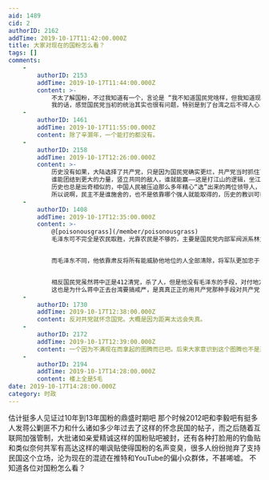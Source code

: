 ```yaml
---
aid: 1489
cid: 2
authorID: 2162
addTime: 2019-10-17T11:42:00.000Z
title: 大家对现在的国粉怎么看？
tags: []
comments:
    -
        authorID: 2153
        addTime: 2019-10-17T11:44:00.000Z
        content: >-
            不太了解国粉，不过我知道有一个，言论是 “我不知道国民党啥样，但我知道现在的共产党啥样”。或许可以代表一些人的心态。
            我的话，感觉国民党当初的统治其实也很有问题，特别是到了台湾之后不得人心，所以我也不怎么喜欢国民党就是了。
    -
        authorID: 1461
        addTime: 2019-10-17T11:55:00.000Z
        content: 除了辛灏年，一个能打的都没有。
    -
        authorID: 2158
        addTime: 2019-10-17T12:26:00.000Z
        content: >-
            历史没有如果，大陆选择了共产党，只是因为国民党确实更烂，共产党当时抓住了中国核心的农民问题，团结了更广泛的阶层力量，自然最终取胜。当然，这也不意味着共产主义就比资本主义优越，如果按照博古李达的路线，早就没了。腊肉走的是抛弃了原教旨更野的路线，截取其中一些和中国传统朴素的平等思想不谋而合的理论，再加上对实际情况和农民诉求准确的认识，其本质更类似于换皮的升级版农民起义。
            谁能团结到更大的力量，竖立共同的敌人，谁就能赢——这是打江山的逻辑，坐江山就不一样。
            历史也总是出奇相似的，中国人民被压迫那么多年精心“选”出来的两位领导人，一个搞大跃进文革祸害18年年，一个搞了台湾42年的白色恐怖。有些人还抱着光头赢了中国就会更好的念想，属实费拉不堪，真以为光头坐稳了位子就有民主了，七君子事件，闻李惨案，皆是出自光头的手笔，他照样容不下异己。
            所以说啊，民主不是谁施舍的，也不是依靠哪个强人就能取得的，历史的教训可都历历在目
    -
        authorID: 1408
        addTime: 2019-10-17T12:35:00.000Z
        content: >-
            @[poisonousgrass](/member/poisonousgrass)
            毛泽东可不完全是农民取胜，光靠农民是不够的，主要是国民党内部军阀派系林立，无法统一团结，中央军和地方军的矛盾有时候比共产党还大


            而毛泽东不同，他依靠肃反将所有能威胁他地位的人全部清除，将军队更加忠于自己，虽然富田事变后党内高层对毛泽东颇为不满，架空他的权力，直到遵义会议后才夺回权力，后来更是搞了延安整风，将共产党内部结构更加紧密巩固，更能被毛泽东统一指挥，也让国民党很难渗透进去。


            相反国民党虽然蒋中正是412清党，杀了人，但是他没有毛泽东的手段，对付地方军阀更是无从下手，以至于被共产党全面渗透，从内部瓦解
            这也是为什么蒋中正去台湾要搞戒严，是真真正正的用共产党那种手段对共产党，也开始搞起肃杀清除异己行动
    -
        authorID: 1730
        addTime: 2019-10-17T12:38:00.000Z
        content: 反对共党就怀念国党。大概是因为距离太远会失真。
    -
        authorID: 2172
        addTime: 2019-10-17T12:39:00.000Z
        content: 一个因为不满现在而拿起的图腾而已吧。后来大家意识到这个图腾也不是那么的美好，就消散了。
    -
        authorID: 2194
        addTime: 2019-10-17T14:28:00.000Z
        content: 楼上全是5毛
date: 2019-10-17T14:28:00.000Z
category: 时政
---
```


估计挺多人见证过10年到13年国粉的鼎盛时期吧 那个时候2012吧和李毅吧有挺多人发蒋公剿匪不力和什么诸如多少年过去了这样的怀念民国的帖子，而之后随着互联网加强管制，大批诸如亲爱精诚这样的国粉贴吧被封，还有各种打脸用的钓鱼贴和类似奈何共军有高达这样的嘲讽贴使得国粉的名声变臭，很多人纷纷抛弃了支持民国这个立场，沦为现在的混迹在推特和YouTube的偏小众群体，不甚唏嘘。 不知道各位对国粉怎么看？
